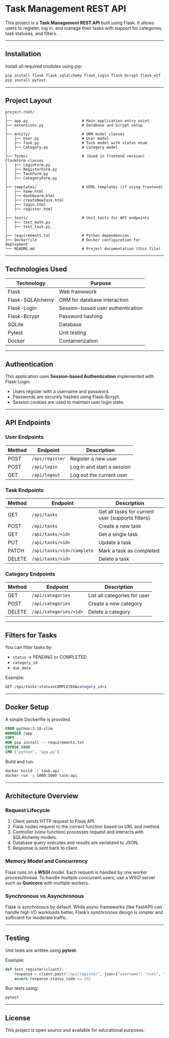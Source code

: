 # Task Management REST API

This project is a **Task Management REST API** built using Flask. It allows users to register, log in, and manage their tasks with support for categories, task statuses, and filters.

---

## Installation

Install all required modules using pip:

```bash
pip install flask flask_sqlalchemy flask_login flask_bcrypt flask_wtf
pip install pytest
```

---

## Project Layout

```
project-root/
│
├── app.py                        # Main application entry point
├── extensions.py                 # Database and bcrypt setup
│
├── entity/                       # ORM model classes
│   ├── User.py                   # User model
│   ├── Task.py                   # Task model with status enum
│   ├── Category.py               # Category model
│
├── forms/                        # (Used in frontend version) FlaskForm classes
│   ├── LoginForm.py
│   ├── RegisterForm.py
│   ├── TaskForm.py
│   ├── CategoryForm.py
│
├── templates/                    # HTML templates (if using frontend)
│   ├── home.html
│   ├── dashboard.html
│   ├── createNewTask.html
│   ├── login.html
│   ├── register.html
│
├── tests/                        # Unit tests for API endpoints
│   ├── test_auth.py
│   ├── test_task.py
│
├── requirements.txt              # Python dependencies
├── Dockerfile                    # Docker configuration for deployment
└── README.md                     # Project documentation (this file)
```

---

## Technologies Used

| Technology | Purpose |
|-------------|----------|
| Flask | Web framework |
| Flask-SQLAlchemy | ORM for database interaction |
| Flask-Login | Session-based user authentication |
| Flask-Bcrypt | Password hashing |
| SQLite | Database |
| Pytest | Unit testing |
| Docker | Containerization |

---

## Authentication

This application uses **Session-based Authentication** implemented with Flask-Login.

- Users register with a username and password.
- Passwords are securely hashed using Flask-Bcrypt.
- Session cookies are used to maintain user login state.

---

## API Endpoints

### User Endpoints

| Method | Endpoint | Description |
|--------|-----------|-------------|
| POST | `/api/register` | Register a new user |
| POST | `/api/login` | Log in and start a session |
| GET | `/api/logout` | Log out the current user |

### Task Endpoints

| Method | Endpoint | Description |
|--------|-----------|-------------|
| GET | `/api/tasks` | Get all tasks for current user (supports filters) |
| POST | `/api/tasks` | Create a new task |
| GET | `/api/tasks/<id>` | Get a single task |
| PUT | `/api/tasks/<id>` | Update a task |
| PATCH | `/api/tasks/<id>/complete` | Mark a task as completed |
| DELETE | `/api/tasks/<id>` | Delete a task |

### Category Endpoints

| Method | Endpoint | Description |
|--------|-----------|-------------|
| GET | `/api/categories` | List all categories for user |
| POST | `/api/categories` | Create a new category |
| DELETE | `/api/categories/<id>` | Delete a category |

---

## Filters for Tasks

You can filter tasks by:
- `status` → PENDING or COMPLETED
- `category_id`
- `due_date`

Example:

```bash
GET /api/tasks?status=COMPLETED&category_id=1
```

---

## Docker Setup

A simple Dockerfile is provided.

```dockerfile
FROM python:3.10-slim
WORKDIR /app
COPY . .
RUN pip install -r requirements.txt
EXPOSE 5000
CMD ["python", "app.py"]
```

Build and run:

```bash
docker build -t task-api .
docker run -p 5000:5000 task-api
```

---

## Architecture Overview

### Request Lifecycle
1. Client sends HTTP request to Flask API.
2. Flask routes request to the correct function based on URL and method.
3. Controller (view function) processes request and interacts with SQLAlchemy models.
4. Database query executes and results are serialized to JSON.
5. Response is sent back to client.

### Memory Model and Concurrency
Flask runs on a **WSGI** model. Each request is handled by one worker process/thread.
To handle multiple concurrent users, use a WSGI server such as **Gunicorn** with multiple workers.

### Synchronous vs Asynchronous
Flask is synchronous by default. While async frameworks (like FastAPI) can handle high I/O workloads better, Flask’s synchronous design is simpler and sufficient for moderate traffic.

---

## Testing

Unit tests are written using **pytest**.

Example:

```python
def test_register(client):
    response = client.post("/api/register", json={"username": "test", "password": "1234"})
    assert response.status_code == 201
```

Run tests using:
```bash
pytest
```

---

## License

This project is open source and available for educational purposes.
